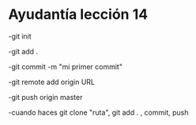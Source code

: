 # Ayudantía lección 14
  -git init

  -git add .

  -git commit -m "mi primer commit"

  -git remote add origin URL

  -git push origin master

  -cuando haces git clone "ruta", git add . , commit, push
